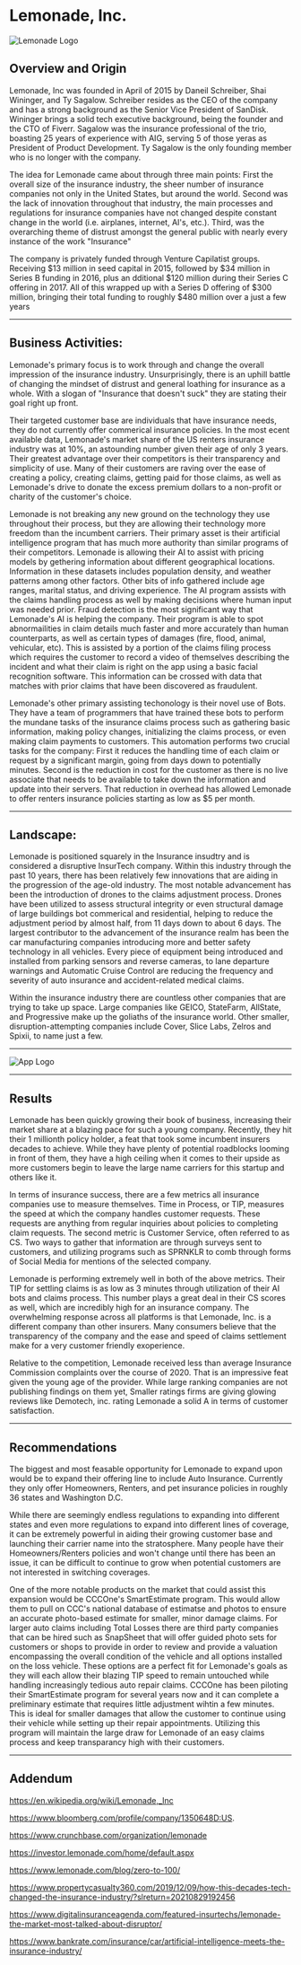 
# Lemonade, Inc.
![Lemonade Logo](LemonadeLogo.png) 

## Overview and Origin

Lemonade, Inc was founded in April of 2015 by Daneil Schreiber, Shai Wininger, and Ty Sagalow.  Schreiber resides as the CEO of the company and has a strong background as the Senior Vice President of SanDisk.  Wininger brings a solid tech executive background, being the founder and the CTO of Fiverr.  Sagalow was the insurance professional of the trio, boasting 25 years of experience with AIG, serving 5 of those yeras as President of Product Development.  Ty Sagalow is the only founding member who is no longer with the company. 

The idea for Lemonade came about through three main points: First the overall size of the insurance industry, the sheer number of insurance companies not only in the United States, but around the world.  Second was the lack of innovation throughout that industry, the main processes and regulations for insurance companies have not changed despite constant change in the world (i.e. airplanes, internet, AI's, etc.).  Third, was the overarching theme of distrust amongst the general public with nearly every instance of the work "Insurance"

The company is privately funded through Venture Capilatist groups.  Receiving $13 million in seed capital in 2015, followed by $34 million in Series B funding in 2016, plus an dditional $120 million during their Series C offering in 2017.  All of this wrapped up with a Series D offering of $300 million, bringing their total funding to roughly $480 million over a just a few years   

---

## Business Activities:

Lemonade's primary focus is to work through and change the overall impression of the insurance industry.  Unsurprisingly, there is an uphill battle of changing the mindset of distrust and general loathing for insurance as a whole.  With a slogan of "Insurance that doesn't suck" they are stating their goal right up front.

Their targeted customer base are individuals that have insurance needs, they do not currently offer commerical insurance policies.  In the most ecent available data, Lemonade's market share of the US renters insurance industry was at 10%, an astounding number given their age of only 3 years.  Their greatest advantage over their competitors is their transparency and simplicity of use.  Many of their customers are raving over the ease of creating a policy, creating claims, getting paid for those claims, as well as Lemonade's drive to donate the excess premium dollars to a non-profit or charity of the customer's choice.

Lemonade is not breaking any new ground on the technology they use throughout their process, but they are allowing their technology more freedom than the incumbent carriers.  Their primary asset is their artificial intelligence program that has much more authority than similar programs of their competitors.  Lemonade is allowing their AI to assist with pricing models by gethering information about different geographical locations.  Information in these datasets includes population density, and weather patterns among other factors.  Other bits of info gathered include age ranges, marital status, and driving experience.  The AI program assists with the claims handling process as well by making decisions where human input was needed prior.  Fraud detection is the most significant way that Lemonade's AI is helping the company.  Their program is able to spot abnormailities in claim details much faster and more accurately than human counterparts, as well as certain types of damages (fire, flood, animal, vehicular, etc).  This is assisted by a portion of the claims filing process which requires the customer to record a video of themselves describing the incident and what their claim is right on the app using a basic facial recognition software.  This information can be crossed with data that matches with prior claims that have been discovered as fraudulent.

Lemonade's other primary assisting techonology is their novel use of Bots.  They have a team of programmers that have trained these bots to perform the mundane tasks of the insurance claims process such as gathering basic information, making policy changes, initializing the claims process, or even making claim payments to customers.  This automation performs two crucial tasks for the company: First it reduces the handling time of each claim or request by a significant margin, going from days down to potentially minutes.  Second is the reduction in cost for the customer as there is no live associate that needs to be available to take down the information and update into their servers.  That reduction in overhead has allowed Lemonade to offer renters insurance policies starting as low as $5 per month.

---

## Landscape:

Lemonade is positioned squarely in the Insurance insudtry and is considered a disruptive InsurTech company.  Within this industry through the past 10 years, there has been relatively few innovations that are aiding in the progression of the age-old industry.  The most notable advancement has been the introduction of drones to the claims adjustment process.  Drones have been utilized to assess structural integrity or even structural damage of large buildings bot commerical and residential, helping to reduce the adjustment period by almost half, from 11 days down to about 6 days.  The largest contributor to the advancement of the insurance realm has been the car manufacturing companies introducing more and better safety technology in all vehicles.  Every piece of equipment being introduced and installed from parking sensors and reverse cameras, to lane departure warnings and Automatic Cruise Control are reducing the frequency and severity of auto insurance and accident-related medical claims.

Within the insurance industry there are countless other companies that are trying to take up space.  Large companies like GEICO, StateFarm, AllState, and Progressive make up the goliaths of the insurance world.  Other smaller, disruption-attempting companies include Cover, Slice Labs, Zelros and Spixii, to name just a few.

---

![App Logo](AppLogo.png)

---

## Results

Lemonade has been quickly growing their book of business, increasing their market share at a blazing pace for such a young company.  Recently, they hit their 1 millionth policy holder, a feat that took some incumbent insurers decades to achieve.  While they have plenty of potential roadblocks looming in front of them, they have a high ceiling when it comes to their upside as more customers begin to leave the large name carriers for this startup and others like it.

In terms of insurance success, there are a few metrics all insurance companies use to measure themselves.  Time in Process, or TIP, measures the speed at which the company handles customer requests.  These requests are anything from regular inquiries about policies to completing claim requests.  The second metric is Customer Service, often referred to as CS.  Two ways to gather that information are through surveys sent to customers, and utilizing programs such as SPRNKLR to comb through forms of Social Media for mentions of the selected company.

Lemonade is performing extremely well in both of the above metrics.  Their TIP for settling claims is as low as 3 minutes through utilization of their AI bots and claims process.  This number plays a great deal in their CS scores as well, which are incredibly high for an insurance company.  The overwhelming response across all platforms is that Lemonade, Inc. is a different company than other insurers.  Many consumers believe that the transparency of the company and the ease and speed of claims settlement make for a very customer friendly exoperience.

Relative to the competition, Lemonade received less than average Insurance Commission complaints over the course of 2020.  That is an impressive feat given the young age of the provider.  While large ranking companies are not publishing findings on them yet, Smaller ratings firms are giving glowing reviews like Demotech, inc. rating Lemonade a solid A in terms of customer satisfaction.

---

## Recommendations

The biggest and most feasable opportunity for Lemonade to expand upon would be to expand their offering line to include Auto Insurance.  Currently they only offer Homeowners, Renters, and pet insurance policies in roughly 36 states and Washington D.C.  

While there are seemingly endless regulations to expanding into different states and even more regulations to expand into different lines of coverage, it can be extremely powerful in aiding their growing customer base and launching their carrier name into the stratosphere.  Many people have their Homeowners/Renters policies and won't change until there has been an issue, it can be difficult to continue to grow when potential customers are not interested in switching coverages.

One of the more notable products on the market that could assist this expansion would be CCCOne's SmartEstimate program.  This would allow them to pull on CCC's national database of estimatse and photos to ensure an accurate photo-based estimate for smaller, minor damage claims.  For larger auto claims including Total Losses there are third party companies that can be hired such as SnapSheet that will offer guided photo sets for customers or shops to provide in order to review and provide a valuation encompassing the overall condition of the vehicle and all options installed on the loss vehicle. These options are a perfect fit for Lemonade's goals as they will each allow their blazing TIP speed to remain untouched while handling increasingly tedious auto repair claims.  CCCOne has been piloting their SmartEstimate program for several years now and it can complete a preliminary estimate that requires little adjustment wihtin a few minutes.  This is ideal for smaller damages that allow the customer to continue using their vehicle while setting up their repair appointments.  Utilizing this program will maintain the large draw for Lemonade of an easy claims process and keep transparancy high with their customers.

---

## Addendum
https://en.wikipedia.org/wiki/Lemonade,_Inc

https://www.bloomberg.com/profile/company/1350648D:US.

https://www.crunchbase.com/organization/lemonade

https://investor.lemonade.com/home/default.aspx

https://www.lemonade.com/blog/zero-to-100/

https://www.propertycasualty360.com/2019/12/09/how-this-decades-tech-changed-the-insurance-industry/?slreturn=20210829192456

https://www.digitalinsuranceagenda.com/featured-insurtechs/lemonade-the-market-most-talked-about-disruptor/

https://www.bankrate.com/insurance/car/artificial-intelligence-meets-the-insurance-industry/

